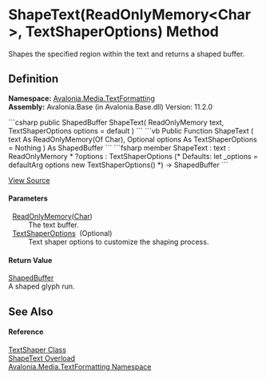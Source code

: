 # ShapeText(ReadOnlyMemory&lt;Char&gt;, TextShaperOptions) Method


Shapes the specified region within the text and returns a shaped buffer.



## Definition
**Namespace:** <a href="N_Avalonia_Media_TextFormatting">Avalonia.Media.TextFormatting</a>  
**Assembly:** Avalonia.Base (in Avalonia.Base.dll) Version: 11.2.0

<Tabs groupId="api-code-preview">
<TabItem value="csharp" label="C#">
```csharp
public ShapedBuffer ShapeText(
	ReadOnlyMemory<char> text,
	TextShaperOptions options = default
)
```
</TabItem>
<TabItem value="vb" label="VB">
```vb
Public Function ShapeText ( 
	text As ReadOnlyMemory(Of Char),
	Optional options As TextShaperOptions = Nothing
) As ShapedBuffer
```
</TabItem>
<TabItem value="fsharp" label="F#">
```fsharp
member ShapeText : 
        text : ReadOnlyMemory<char> * 
        ?options : TextShaperOptions 
(* Defaults:
        let _options = defaultArg options new TextShaperOptions()
*)
-> ShapedBuffer 
```
</TabItem>
</Tabs>



<a href="https://github.com/AvaloniaUI/Avalonia/tree/master/src/Avalonia.Base/Media/TextFormatting/TextShaper.cs#L44" title="View the source code">View Source</a>



#### Parameters
<dl><dt>  <a href="https://learn.microsoft.com/dotnet/api/system.readonlymemory-1" target="_blank" rel="noopener noreferrer">ReadOnlyMemory</a>(<a href="https://learn.microsoft.com/dotnet/api/system.char" target="_blank" rel="noopener noreferrer">Char</a>)</dt><dd>The text buffer.</dd><dt>  <a href="T_Avalonia_Media_TextFormatting_TextShaperOptions">TextShaperOptions</a>  (Optional)</dt><dd>Text shaper options to customize the shaping process.</dd></dl>

#### Return Value
<a href="T_Avalonia_Media_TextFormatting_ShapedBuffer">ShapedBuffer</a>  
A shaped glyph run.

## See Also


#### Reference
<a href="T_Avalonia_Media_TextFormatting_TextShaper">TextShaper Class</a>  
<a href="Overload_Avalonia_Media_TextFormatting_TextShaper_ShapeText">ShapeText Overload</a>  
<a href="N_Avalonia_Media_TextFormatting">Avalonia.Media.TextFormatting Namespace</a>  
